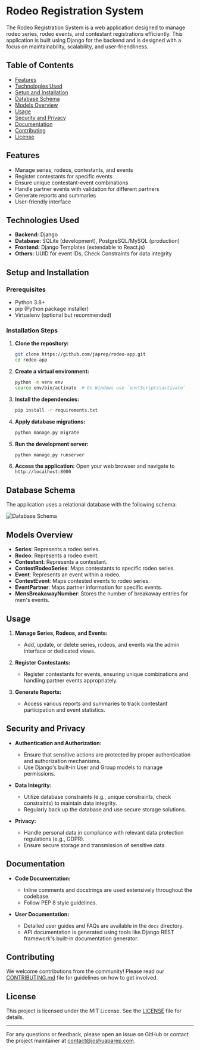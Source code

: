 # Rodeo Registration System

The Rodeo Registration System is a web application designed to manage rodeo series, rodeo events, and contestant registrations efficiently. This application is built using Django for the backend and is designed with a focus on maintainability, scalability, and user-friendliness.

## Table of Contents

- [Features](#features)
- [Technologies Used](#technologies-used)
- [Setup and Installation](#setup-and-installation)
- [Database Schema](#database-schema)
- [Models Overview](#models-overview)
- [Usage](#usage)
- [Security and Privacy](#security-and-privacy)
- [Documentation](#documentation)
- [Contributing](#contributing)
- [License](#license)

## Features

- Manage series, rodeos, contestants, and events
- Register contestants for specific events
- Ensure unique contestant-event combinations
- Handle partner events with validation for different partners
- Generate reports and summaries
- User-friendly interface

## Technologies Used

- **Backend:** Django
- **Database:** SQLite (development), PostgreSQL/MySQL (production)
- **Frontend:** Django Templates (extendable to React.js)
- **Others:** UUID for event IDs, Check Constraints for data integrity

## Setup and Installation

### Prerequisites

- Python 3.8+
- pip (Python package installer)
- Virtualenv (optional but recommended)

### Installation Steps

1. **Clone the repository:**
    ```bash
    git clone https://github.com/japrep/rodeo-app.git
    cd rodeo-app
    ```

2. **Create a virtual environment:**
    ```bash
    python -m venv env
    source env/bin/activate  # On Windows use `env\Scripts\activate`
    ```

3. **Install the dependencies:**
    ```bash
    pip install -r requirements.txt
    ```

4. **Apply database migrations:**
    ```bash
    python manage.py migrate
    ```

5. **Run the development server:**
    ```bash
    python manage.py runserver
    ```

6. **Access the application:**
    Open your web browser and navigate to `http://localhost:8000`

## Database Schema

The application uses a relational database with the following schema:

![Database Schema](docs/database_schema.png)

## Models Overview

- **Series**: Represents a rodeo series.
- **Rodeo**: Represents a rodeo event.
- **Contestant**: Represents a contestant.
- **ContestRodeoSeries**: Maps contestants to specific rodeo series.
- **Event**: Represents an event within a rodeo.
- **ContestEvent**: Maps contested events to rodeo series.
- **EventPartner**: Maps partner information for specific events.
- **MensBreakawayNumber**: Stores the number of breakaway entries for men's events.

## Usage

1. **Manage Series, Rodeos, and Events:**
   - Add, update, or delete series, rodeos, and events via the admin interface or dedicated views.

2. **Register Contestants:**
   - Register contestants for events, ensuring unique combinations and handling partner events appropriately.

3. **Generate Reports:**
   - Access various reports and summaries to track contestant participation and event statistics.

## Security and Privacy

- **Authentication and Authorization:**
  - Ensure that sensitive actions are protected by proper authentication and authorization mechanisms.
  - Use Django's built-in User and Group models to manage permissions.

- **Data Integrity:**
  - Utilize database constraints (e.g., unique constraints, check constraints) to maintain data integrity.
  - Regularly back up the database and use secure storage solutions.

- **Privacy:**
  - Handle personal data in compliance with relevant data protection regulations (e.g., GDPR).
  - Ensure secure storage and transmission of sensitive data.

## Documentation

- **Code Documentation:**
  - Inline comments and docstrings are used extensively throughout the codebase.
  - Follow PEP 8 style guidelines.

- **User Documentation:**
  - Detailed user guides and FAQs are available in the `docs` directory.
  - API documentation is generated using tools like Django REST framework's built-in documentation generator.

## Contributing

We welcome contributions from the community! Please read our [CONTRIBUTING.md](CONTRIBUTING.md) file for guidelines on how to get involved.

## License

This project is licensed under the MIT License. See the [LICENSE](LICENSE) file for details.

---

For any questions or feedback, please open an issue on GitHub or contact the project maintainer at [contact@joshuaparep.com](mailto:contact@joshuaparep.com).
